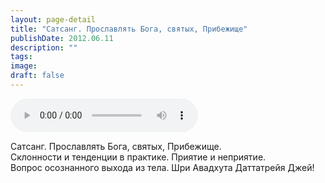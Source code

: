 ```yaml
---
layout: page-detail
title: "Сатсанг. Прославлять Бога, святых, Прибежище"
publishDate: 2012.06.11
description: ""
tags:
image:
draft: false
---
```


<audio title="2012.06.11 - Сатсанг. Прославлять Бога, святых, Прибежище.mp3" src="https://filer-api.advayta.org/v1.0/public/files/73789" controls=""></audio>

 Сатсанг. Прославлять Бога, святых, Прибежище.  
 Склонности и тенденции в практике. Приятие и неприятие.  
 Вопрос осознанного выхода из тела. Шри Авадхута Даттатрейя Джей!  

  
